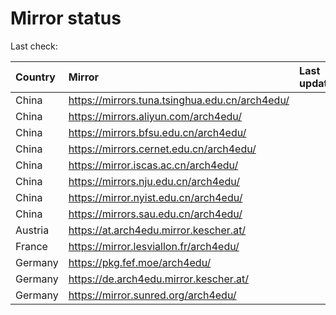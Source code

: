 <script src="./time.js"></script>
# Mirror status
Last check: <script type="text/javascript">localize(1724899369.9998615);</script>

|Country|Mirror|Last update|
|:------|:-----|:----------|
|China|https://mirrors.tuna.tsinghua.edu.cn/arch4edu/|<script type="text/javascript">localize(1724870496);</script>|
|China|https://mirrors.aliyun.com/arch4edu/|<script type="text/javascript">localize(1724870496);</script>|
|China|https://mirrors.bfsu.edu.cn/arch4edu/|<script type="text/javascript">localize(1724870496);</script>|
|China|https://mirrors.cernet.edu.cn/arch4edu/|<script type="text/javascript">localize(1724870496);</script>|
|China|https://mirror.iscas.ac.cn/arch4edu/|<script type="text/javascript">localize(1724870496);</script>|
|China|https://mirrors.nju.edu.cn/arch4edu/|<script type="text/javascript">localize(1724827285);</script>|
|China|https://mirror.nyist.edu.cn/arch4edu/|<script type="text/javascript">localize(1724827285);</script>|
|China|https://mirrors.sau.edu.cn/arch4edu/|<script type="text/javascript">localize(1724870496);</script>|
|Austria|https://at.arch4edu.mirror.kescher.at/|<script type="text/javascript">localize(1724870496);</script>|
|France|https://mirror.lesviallon.fr/arch4edu/|<script type="text/javascript">localize(1724870496);</script>|
|Germany|https://pkg.fef.moe/arch4edu/|<script type="text/javascript">localize(1724870496);</script>|
|Germany|https://de.arch4edu.mirror.kescher.at/|<script type="text/javascript">localize(1724870496);</script>|
|Germany|https://mirror.sunred.org/arch4edu/|<script type="text/javascript">localize(1724870496);</script>|

<script src="./tablefilter/tablefilter.js"></script>
<script src="./table.js"></script>